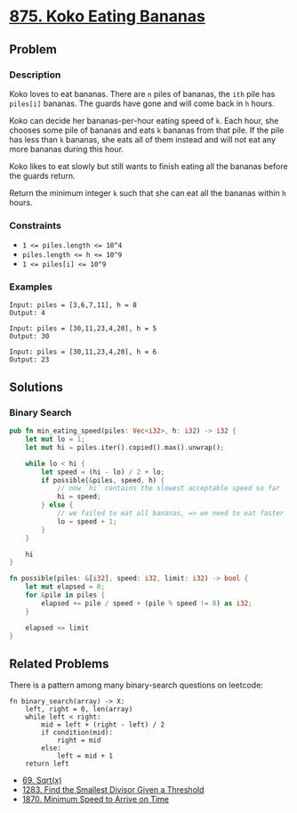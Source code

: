 # [875. Koko Eating Bananas](https://leetcode.com/problems/koko-eating-bananas/)

## Problem

### Description

Koko loves to eat bananas. There are `n` piles of bananas, the `ith` pile has
`piles[i]` bananas. The guards have gone and will come back in `h` hours.

Koko can decide her bananas-per-hour eating speed of `k`. Each hour, she chooses
some pile of bananas and eats `k` bananas from that pile. If the pile has less
than `k` bananas, she eats all of them instead and will not eat any more bananas
during this hour.

Koko likes to eat slowly but still wants to finish eating all the bananas before
the guards return.

Return the minimum integer `k` such that she can eat all the bananas within `h`
hours.

### Constraints

* `1 <= piles.length <= 10^4`
* `piles.length <= h <= 10^9`
* `1 <= piles[i] <= 10^9`

### Examples

```text
Input: piles = [3,6,7,11], h = 8
Output: 4
```

```text
Input: piles = [30,11,23,4,20], h = 5
Output: 30
```

```text
Input: piles = [30,11,23,4,20], h = 6
Output: 23
```

## Solutions

### Binary Search

```rust
pub fn min_eating_speed(piles: Vec<i32>, h: i32) -> i32 {
    let mut lo = 1;
    let mut hi = piles.iter().copied().max().unwrap();

    while lo < hi {
        let speed = (hi - lo) / 2 + lo;
        if possible(&piles, speed, h) {
            // now `hi` contains the slowest acceptable speed so far
            hi = speed;
        } else {
            // we failed to eat all bananas, => we need to eat faster
            lo = speed + 1;
        }
    }

    hi
}

fn possible(piles: &[i32], speed: i32, limit: i32) -> bool {
    let mut elapsed = 0;
    for &pile in piles {
        elapsed += pile / speed + (pile % speed != 0) as i32;
    }

    elapsed <= limit
}
```

## Related Problems

There is a pattern among many binary-search questions on leetcode:

```text
fn binary_search(array) -> X:
    left, right = 0, len(array)
    while left < right:
        mid = left + (right - left) / 2
        if condition(mid):
            right = mid
        else:
            left = mid + 1
    return left
```

* [69. Sqrt(x)](/leetcode/000%20-%20099/69%20-%20Sqrt(x).md)
* [1283. Find the Smallest Divisor Given a Threshold](/leetcode/1200%20-%201299/1283%20-%20Find%20the%20Smallest%20Divisor%20Given%20a%20Threshold.md)
* [1870. Minimum Speed to Arrive on Time](/leetcode/1800%20-%201899/1870%20-%20Minimum%20Speed%20to%20Arrive%20on%20Time.md)
